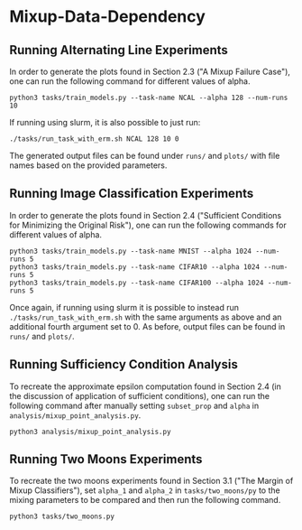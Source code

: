 # Mixup-Data-Dependency

## Running Alternating Line Experiments
In order to generate the plots found in Section 2.3 ("A Mixup Failure Case"), one can run the following command 
for different values of alpha.

```
python3 tasks/train_models.py --task-name NCAL --alpha 128 --num-runs 10
```

If running using slurm, it is also possible to just run:

```
./tasks/run_task_with_erm.sh NCAL 128 10 0
```

The generated output files can be found under `runs/` and `plots/` with file names based on the provided parameters.

## Running Image Classification Experiments
In order to generate the plots found in Section 2.4 ("Sufficient Conditions for Minimizing the Original Risk"), one can run
the following commands for different values of alpha.

```
python3 tasks/train_models.py --task-name MNIST --alpha 1024 --num-runs 5
python3 tasks/train_models.py --task-name CIFAR10 --alpha 1024 --num-runs 5
python3 tasks/train_models.py --task-name CIFAR100 --alpha 1024 --num-runs 5
```

Once again, if running using slurm it is possible to instead run `./tasks/run_task_with_erm.sh` with the
same arguments as above and an additional fourth argument set to 0. As before, output files can be found in `runs/`
and `plots/`.

## Running Sufficiency Condition Analysis
To recreate the approximate epsilon computation found in Section 2.4 (in the discussion of application of sufficient conditions), one
can run the following command after manually setting `subset_prop` and `alpha` in `analysis/mixup_point_analysis.py`.

```
python3 analysis/mixup_point_analysis.py
```

## Running Two Moons Experiments
To recreate the two moons experiments found in Section 3.1 ("The Margin of Mixup Classifiers"), set `alpha_1` and `alpha_2` 
in `tasks/two_moons/py` to the mixing parameters to be compared and then run the following command.

```
python3 tasks/two_moons.py
```
